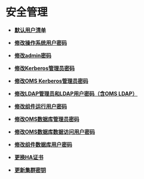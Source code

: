 # 安全管理<a name="ZH-CN_TOPIC_0040967539"></a>

-   **[默认用户清单](默认用户清单.md)**  

-   **[修改操作系统用户密码](修改操作系统用户密码.md)**  

-   **[修改admin密码](修改admin密码.md)**  

-   **[修改Kerberos管理员密码](修改Kerberos管理员密码.md)**  

-   **[修改OMS Kerberos管理员密码](修改OMS-Kerberos管理员密码.md)**  

-   **[修改LDAP管理员和LDAP用户密码（含OMS LDAP）](修改LDAP管理员和LDAP用户密码（含OMS-LDAP）.md)**  

-   **[修改组件运行用户密码](修改组件运行用户密码.md)**  

-   **[修改OMS数据库管理员密码](修改OMS数据库管理员密码.md)**  

-   **[修改OMS数据库数据访问用户密码](修改OMS数据库数据访问用户密码.md)**  

-   **[修改组件数据库用户密码](修改组件数据库用户密码.md)**  

-   **[更换HA证书](更换HA证书.md)**  

-   **[更新集群密钥](更新集群密钥.md)**  


